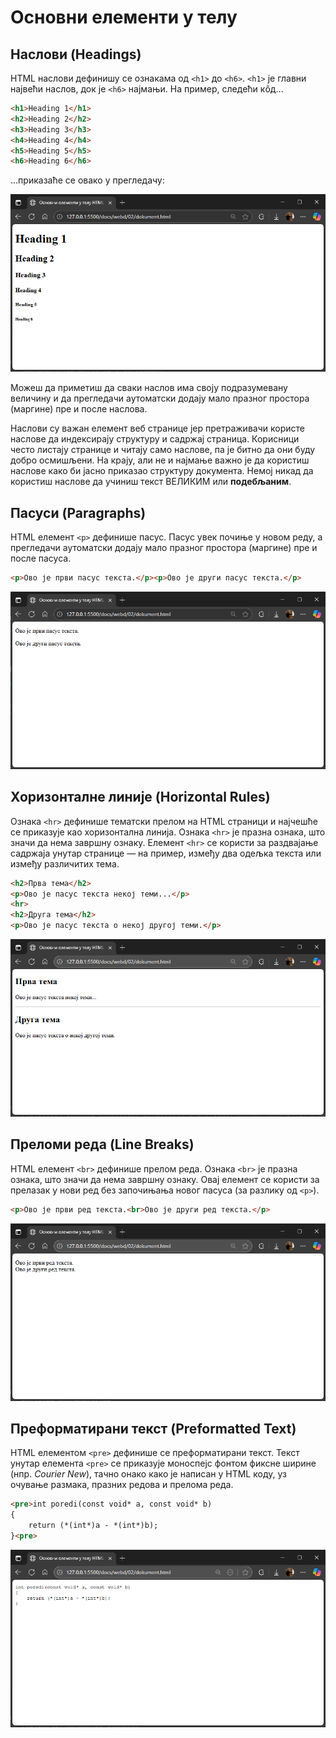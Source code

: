 # Основни елементи у телу

## Наслови (Headings)

HTML наслови дефинишу се ознакама од `<h1>` до `<h6>`. `<h1>` је главни највећи
наслов, док је `<h6>` најмањи. На пример, следећи кôд...

```html
<h1>Heading 1</h1>
<h2>Heading 2</h2>
<h3>Heading 3</h3>
<h4>Heading 4</h4>
<h5>Heading 5</h5>
<h6>Heading 6</h6> 
```

...приказаће се овако у прегледачу:

![Наслови дефинисани ознакама од h1 до h6](./images/h.png)

Можеш да приметиш да сваки наслов има своју подразумевану величину и да
прегледачи аутоматски додају мало празног простора (маргине) пре и после
наслова.

Наслови су важан елемент веб странице јер претраживачи користе наслове да
индексирају структуру и садржај страница. Корисници често листају странице и
читају само наслове, па је битно да они буду добро осмишљени. На крају, али не
и најмање важно је да користиш наслове како би јасно приказао структуру
документа. Немој никад да користиш наслове да учиниш текст ВЕЛИКИМ или
**подебљаним**.

## Пасуси (Paragraphs)

HTML елемент `<p>` дефинише пасус. Пасус увек почиње у новом реду, а прегледачи
аутоматски додају мало празног простора (маргине) пре и после пасуса.

```html
<p>Ово је први пасус текста.</p><p>Ово је други пасус текста.</p>
```

![Два пасуса](./images/p.png)

## Хоризонталне линије (Horizontal Rules)

Ознака `<hr>` дефинише тематски прелом на HTML страници и најчешће се приказује
као хоризонтална линија. Ознака `<hr>` је празна ознака, што значи да нема
завршну ознаку. Елемент `<hr>` се користи за раздвајање садржаја унутар
странице — на пример, између два одељка текста или између различитих тема.

```html
<h2>Прва тема</h2>
<p>Ово је пасус текста некој теми...</p>
<hr>
<h2>Друга тема</h2>
<p>Ово је пасус текста о некој другој теми.</p>
```

![Хоризонтална линија](./images/hr.png)

## Преломи реда (Line Breaks)

HTML елемент `<br>` дефинише прелом реда. Ознака `<br>` је празна ознака, што
значи да нема завршну ознаку. Овај елемент се користи за прелазак у нови ред
без започињања новог пасуса (за разлику од `<p>`).

```html
<p>Ово је први ред текста.<br>Ово је други ред текста.</p>
```

![Прелом реда](./images/br.png)

## Преформатирани текст (Preformatted Text)

HTML елементом `<pre>` дефинише се преформатирани текст. Текст унутар елемента
`<pre>` се приказује моноспејс фонтом фиксне ширине (нпр. *Courier New*), тачно
онако како је написан у HTML коду, уз очување размака, празних редова и прелома
реда.

```html
<pre>int poredi(const void* a, const void* b)
{
    return (*(int*)a - *(int*)b);
}<pre>
```

![Преформатирани текст](./images/pre.png)
